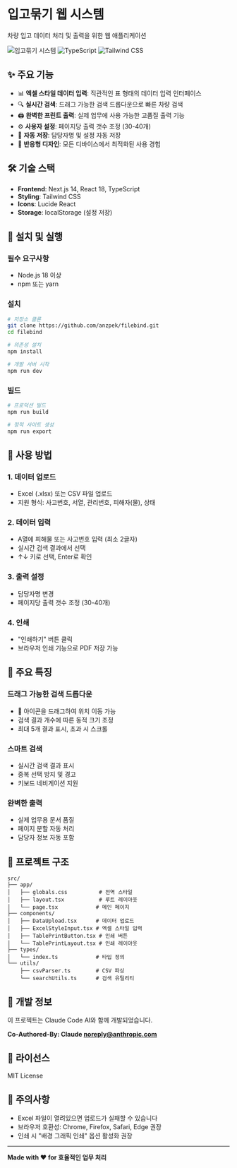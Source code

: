 # 입고묶기 웹 시스템

차량 입고 데이터 처리 및 출력을 위한 웹 애플리케이션

![입고묶기 시스템](https://img.shields.io/badge/Next.js-14-black?style=for-the-badge&logo=next.js&logoColor=white)
![TypeScript](https://img.shields.io/badge/TypeScript-007ACC?style=for-the-badge&logo=typescript&logoColor=white)
![Tailwind CSS](https://img.shields.io/badge/Tailwind_CSS-38B2AC?style=for-the-badge&logo=tailwind-css&logoColor=white)

## ✨ 주요 기능

- 📊 **엑셀 스타일 데이터 입력**: 직관적인 표 형태의 데이터 입력 인터페이스
- 🔍 **실시간 검색**: 드래그 가능한 검색 드롭다운으로 빠른 차량 검색
- 🖨️ **완벽한 프린트 출력**: 실제 업무에 사용 가능한 고품질 출력 기능
- ⚙️ **사용자 설정**: 페이지당 출력 갯수 조정 (30-40개)
- 💾 **자동 저장**: 담당자명 및 설정 자동 저장
- 📱 **반응형 디자인**: 모든 디바이스에서 최적화된 사용 경험

## 🛠️ 기술 스택

- **Frontend**: Next.js 14, React 18, TypeScript
- **Styling**: Tailwind CSS
- **Icons**: Lucide React
- **Storage**: localStorage (설정 저장)

## 🚀 설치 및 실행

### 필수 요구사항
- Node.js 18 이상
- npm 또는 yarn

### 설치
```bash
# 저장소 클론
git clone https://github.com/anzpek/filebind.git
cd filebind

# 의존성 설치
npm install

# 개발 서버 시작
npm run dev
```

### 빌드
```bash
# 프로덕션 빌드
npm run build

# 정적 사이트 생성
npm run export
```

## 📖 사용 방법

### 1. 데이터 업로드
- Excel (.xlsx) 또는 CSV 파일 업로드
- 지원 형식: 사고번호, 서열, 관리번호, 피해자(물), 상태

### 2. 데이터 입력
- A열에 피해물 또는 사고번호 입력 (최소 2글자)
- 실시간 검색 결과에서 선택
- ↑↓ 키로 선택, Enter로 확인

### 3. 출력 설정
- 담당자명 변경
- 페이지당 출력 갯수 조정 (30-40개)

### 4. 인쇄
- "인쇄하기" 버튼 클릭
- 브라우저 인쇄 기능으로 PDF 저장 가능

## 🎨 주요 특징

### 드래그 가능한 검색 드롭다운
- 📌 아이콘을 드래그하여 위치 이동 가능
- 검색 결과 개수에 따른 동적 크기 조정
- 최대 5개 결과 표시, 초과 시 스크롤

### 스마트 검색
- 실시간 검색 결과 표시
- 중복 선택 방지 및 경고
- 키보드 네비게이션 지원

### 완벽한 출력
- 실제 업무용 문서 품질
- 페이지 분할 자동 처리
- 담당자 정보 자동 포함

## 📁 프로젝트 구조

```
src/
├── app/
│   ├── globals.css          # 전역 스타일
│   ├── layout.tsx           # 루트 레이아웃
│   └── page.tsx            # 메인 페이지
├── components/
│   ├── DataUpload.tsx      # 데이터 업로드
│   ├── ExcelStyleInput.tsx # 엑셀 스타일 입력
│   ├── TablePrintButton.tsx # 인쇄 버튼
│   └── TablePrintLayout.tsx # 인쇄 레이아웃
├── types/
│   └── index.ts            # 타입 정의
└── utils/
    ├── csvParser.ts        # CSV 파싱
    └── searchUtils.ts      # 검색 유틸리티
```

## 🤖 개발 정보

이 프로젝트는 Claude Code AI와 함께 개발되었습니다.

**Co-Authored-By: Claude <noreply@anthropic.com>**

## 📄 라이선스

MIT License

## 🚨 주의사항

- Excel 파일이 열려있으면 업로드가 실패할 수 있습니다
- 브라우저 호환성: Chrome, Firefox, Safari, Edge 권장
- 인쇄 시 "배경 그래픽 인쇄" 옵션 활성화 권장

---

**Made with ❤️ for 효율적인 업무 처리**